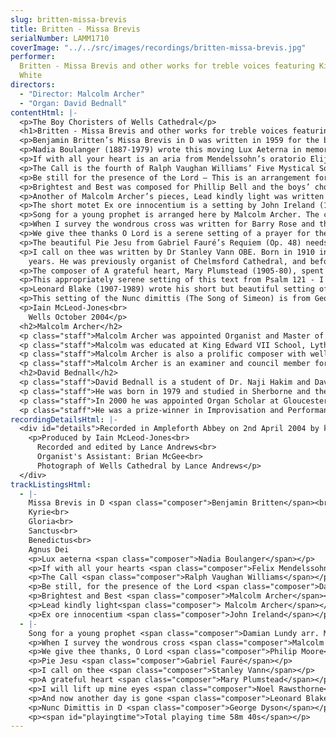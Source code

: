 ```yaml
---
slug: britten-missa-brevis
title: Britten - Missa Brevis
serialNumber: LAMM1710
coverImage: "../../src/images/recordings/britten-missa-brevis.jpg"
performer:
  Britten - Missa Brevis and other works for treble voices featuring Kieran
  White
directors:
  - "Director: Malcolm Archer"
  - "Organ: David Bednall"
contentHtml: |-
  <p>The Boy Choristers of Wells Cathedral</p>
  <h1>Britten - Missa Brevis and other works for treble voices featuring Kieran White</h1>
  <p>Benjamin Britten’s Missa Brevis in D was written in 1959 for the boys of Westminster Cathedral Choir. Britten had heard the boys sing under their director George Malcolm and had been excited by the unconventional strong-toned singing that they produced. Malcolm was shortly due to retire from his post and had worked to cultivate this hard-edged ‘continental’ sound that was utterly different from the traditional soft tones of the recent Anglican choral tradition. The work displays Britten’s characteristic flair for writing for children but retains a devout liturgical gravitas. The decisive opening of the Kyrie immediately presents declamatory vocal writing as each of the three treble parts enter. The Gloria with its 7/8 metre is a jaunty setting that immediately appeals to young performers and lends appropriate joy to the text. The Sanctus begins with pealing bell-like phrases that overlap to form a twelve-note row; this twelve-note figure then moves into the organ pedal at ‘Pleni sunt coeli’ before the organ breaks into a rhapsodic accompaniment to the peaking ‘Hosanna’ phrases of the voices. The Benedictus has a wonderful and poignant innocence in its duet for solo voices in canon leading to a reprise of the ‘Hosanna’. The Agnus Dei returns to the darker mood of the Kyrie but even more so in this bleak setting. The ostinato bass of the organ underpins an edgy dissonant right-hand with the voices singing a forlorn melodic line. The dynamics build from pianissimo to forte as the anguished plea is repeated. As the words move from ‘miserere nobis’ to ‘dona nobis pacem’ the voices adopt a growing figure of repeated notes eventually fading to what is almost a final whisper.</p>
  <p>Nadia Boulanger (1887-1979) wrote this moving Lux Aeterna in memory of her sister, Lili. Lili Boulanger was an extremely gifted composer who tragically died at the age of 25. The piece was originally score for harp, soprano solo, violin and cello; here it has been sensitively arranged for organ by the international recitalist David Briggs (Organist of Gloucester Cathedral 1994 - 2002) who transcribed the work from a recording that was made in memory of Lili Boulanger.</p>
  <p>If with all your heart is an aria from Mendelssohn’s oratorio Elijah. Considered by many to be his greatest work, Elijah was given its first performance on 26 August 1846 at the Birmingham Festival, conducted by the composer. The work was originally written to a German text but, as Mendelssohn spoke fluent English, he took great pains that the English version would be as true a translation as possible. Elijah was a subject that Mendelssohn had long wanted to set to music and he greatly enjoyed the work’s success before his untimely death the following year aged only 38. The work draws largely from the Biblical account of Elijah in the book of Kings. This particular aria occurs early in the work. Right from the outset, Mendelssohn throws his audience headlong into the drama as, breaking with tradition, he opens the oratorio with a recitative As God the Lord of Israel liveth, in which Elijah prophecies the forthcoming drought in Israel. After this dark beginning and the chorus’ desperate Help, Lord! wilt thou quite destroy us?, the character Obadiah interposes this aria of hope - If with all your hearts - offering a small comfort to those who would repent but still with an edge of desperation.</p>
  <p>The Call is the fourth of Ralph Vaughan Williams’ Five Mystical Songs. Settings of poems by George Herbert, Vaughan Williams began the songs in 1906 and revised them in 1910-11 before the first performance in Worcester Cathedral on 14 September 1911. Originally scored for baritone, chorus and orchestra the songs can be adapted as is the case here without detriment to Vaughan Williams’ stunning music. Herbert’s poems are full of musical imagery and this, along with their romantic and sensual nature, evidently inspired the composer enormously. The Call is set to a timeless modal melody that is instantly recognisable as being Vaughan Williams’ music.</p>
  <p>Be still for the presence of the Lord – This is an arrangement for solo voice and piano by Malcolm Archer of the atmospheric and beautiful song with words and music composed by David J Evans (born 1957).</p>
  <p>Brightest and Best was composed for Phillip Bell and the boys’ choir of Eccles Hall School by Malcolm Archer in 1987. Both this piece and When I Survey have become extremely popular amongst children’s choirs throughout the world.</p>
  <p>Another of Malcolm Archer’s pieces, Lead kindly light was written for a publication of music for treble voices by Kevin Mayhew Ltd. The piece works equally well when sung by a solo voice (as here) or by a treble voice choir, and the accompaniment may be played on either piano or organ.</p>
  <p>The short motet Ex ore innocentium is a setting by John Ireland (1879-1962) of a Passiontide poem by Bishop W W How (1823-1897). Ireland was born in Bowden, near Manchester, and at the age of fourteen entered the then newly-founded Royal College of Music in London. His parents died shortly after this and Ireland immersed himself in his studies in composition, piano and organ. He studied composing under Sir Charles Villiers Stanford but was later to destroy many of the youthful works written at this time. Ireland’s life combined composition with his teaching at the Royal College (where Britten was amongst his pupils). Ireland always had a deep regard for church music and held the position of organist and choirmaster at St Luke’s Church, Chelsea, London. He wrote numerous anthems and service settings amongst which this often harrowingly beautiful motet is amongst his most well-loved.</p>
  <p>Song for a young prophet is arranged here by Malcolm Archer. The composer, Damian Lundy, a De La Salle brother since 1960, died in 1996 in Oxford. He made a great contribution to Catholic education and liturgy, particularly through his prolific output of liturgical songs such as Song for a Young Prophet ("O the word of my Lord..") and as editor of three volumes of Songs of the Spirit.</p>
  <p>When I survey the wondrous cross was written for Barry Rose and the Choristers of St Alban’s Abbey in the early 1990s and was first performed by them at an evensong in the Abbey. It sets the famous text by Isaac Watts in a lyrical yet poignant way.</p>
  <p>We give thee thanks O Lord is a serene setting of a prayer for the end of the day. Philip Moore was born in London in 1943 and received his musical education at the Royal College of Music, where he studied the organ, piano, composition and conducting. In 1968 he became Assistant Organist at Canterbury Cathedral. In 1974 he went on to succeed Dr. Barry Rose as Organist and Master of the Choristers at Guildford Cathedral then going on in 1983 to become Organist and Master of the Music at York Minster where he succeeded Dr. Francis Jackson. His work as a composer is well known and he has written extensively for the church and the organ.</p>
  <p>The beautiful Pie Jesu from Gabriel Fauré’s Requiem (Op. 48) needs little introduction. Fauré’s intimate liturgical setting was written when the composer was 42. The death of his father two years earlier and the more recent death of his mother had led him to suffer from deep depressions, yet his music for the Requiem contains no harrowing glimpses of hell. Fauré himself described his Requiem as how he saw death: “as a happy deliverance, an inspiration towards happiness above, rather than as a painful experience”.</p>
  <p>I call on thee was written by Dr Stanley Vann OBE. Born in 1910 in Coventry, Vann was Organist and Master of the Music at Peterborough Cathedral for many<br>
    years. He was previously organist of Chelmsford Cathedral, and before that worked in Leicester where he assisted Sir Henry Wood as chorus master of the Philharmonic choir. A choir trainer of great renown, Stanley Vann has written much church music. Here sung by a solo voice, this is a simple yet highly effective setting of a prayer of faith written by the once Bishop of Exeter, Miles Coverdale (1487-1568)."</p>
  <p>The composer of A grateful heart, Mary Plumstead (1905-80), spent most of her life in Devon and Cornwall. Despite writing many beautiful songs she never really came to great prominence as a composer in her own lifetime. This may be due to the small number of her songs that were actually published, or because she did not set out to gain wider recognition in London. A grateful heart is now firmly established in the repertoire of most children’s choirs and is a small gem of an anthem.</p>
  <p>This appropriately serene setting of this text from Psalm 121 - I will lift up mine eyes - was written by Noel Rawsthorne. Rawsthorne was born on Christmas Eve in 1929 in Birkenhead on Merseyside. He was first a chorister, then assistant organist and finally appointed Organist of Liverpool’s Anglican Cathedral in 1955. Rawsthorne has also had a busy career as a recitalist which he has continued since his retirement from the Cathedral in 1980. The organ provides a lilting accompaniment to the gentle solo line.</p>
  <p>Leonard Blake (1907-1989) wrote his short but beautiful setting of Isaac Watt’s poem And now another day is gone in 1937. Blake was Director of Music at Malvern College and was very active in the Royal School of Church Music Festivals both directing choirs and writing music. A harmonised version of this melody was included in Hymns Ancient and Modern Revised in 1950.</p>
  <p>This setting of the Nunc dimittis (The Song of Simeon) is from George Dyson’s Evening Service in D. Dyson (1883-1964) was born in Halifax, West Yorkshire and studied at the Royal College of Music where he was later to become Director. From an early age he was very much influenced by church music and was organist of a church in Greenwich. He subsequently wrote much sacred music that quickly entered the Anglican choral repertoire.</p>
  <p>Iain McLeod-Jones<br>
    Wells October 2004</p>
  <h2>Malcolm Archer</h2>
  <p class="staff">Malcolm Archer was appointed Organist and Master of the Choristers at Wells Cathedral in 1996 where he directed and trained the Cathedral choir for its daily services in the Cathedral, as well as being the Musical Director for Wells Cathedral Oratorio Society. He was appointed as Organist and Director of Music at St. Paul’s Cathedral, London in 2004.</p>
  <p class="staff">Malcolm was educated at King Edward VII School, Lytham, the Royal College of Music (where he was an RCO scholar) and Jesus College Cambridge where he was organ scholar. He studied the organ with Ralph Downes, Gillian Weir and Nicolas Kynaston, and composition with Herbert Sumsion and Alan Ridout. He continues to study the organ with Daniel Roth in Paris. He has given organ concerts in nine European countries, Canada and the USA. Amongst other notable invitations, he has played for the IAO Congress on more than one occasion and given the Winston Churchill Memorial Concert at Blenheim Palace. He has also recorded for BBC Radio 2 and Radio 3, and played at most principal venues in the UK. He has recorded six organ CDs in repertoire as varied as J.S.Bach and Olivier Messiaen.</p>
  <p class="staff">Malcolm Archer is also a prolific composer with well over 200 published works. His work Three Psalms of David was premiered in Wells Cathedral as part of the Classics West Festival, with the Classics West International Chorus and The Virtuosi of London. He has also written a five movement millennium work for Lichfield Cathedral, called The Coming of the Kingdom. He was commissioned to write works for The Southern Cathedrals’ Festival, the Exeter Festival and the Musica Deo Sacra Festival. He has recently been commissioned to write a work for the 350th Sons of the Clergy Festival in 2004, which is held in St. Paul’s Cathedral. His works receive regular performances on BBC Radio and TV.</p>
  <p class="staff">Malcolm Archer is an examiner and council member for the Royal College of Organists and an examiner for the Associated Board of the Royal Schools of Music.</p>
  <h2>David Bednall</h2>
  <p class="staff">David Bednall is a student of Dr. Naji Hakim and David Briggs, and is currently Acting Assistant Organist at Wells Cathedral.</p>
  <p class="staff">He was born in 1979 and studied in Sherborne and then at The Queen’s College, Oxford where he was Organ Scholar. In 2000 the Chapel Choir toured Paris under his direction, singing at Notre Dame and other venues, and released a live concert CD.</p>
  <p class="staff">In 2000 he was appointed Organ Scholar at Gloucester Cathedral under David Briggs and Ian Ball. While there he spent periods as Acting Director of Music and Acting Assistant Organist, was closely involved in the Three Choirs Festival, and was involved in two recordings – as Director on Lux Aeterna with the Cathedral Choir, and as Accompanist on the critically acclaimed Comfort and Joy with the Saint Cecilia Singers.</p>
  <p class="staff">He was a prize-winner in Improvisation and Performance at the examination for Fellow of The Royal College of Organists in 2002, and has given recitals at L’Église de La Trinité, Paris, Westminster, Wells, Bristol, Gloucester, Hereford, Worcester, Truro, Blackburn, Coventry, Manchester and St Mary’s Cathedral, Edinburgh, as part of the Fringe Series. He is Director of Cantilena choir, and is also in demand as an accompanist.</p>
recordingDetailsHtml: |-
  <div id="details">Recorded in Ampleforth Abbey on 2nd April 2004 by kind permission of the Abbot and in Wells Cathedral (Kieran’s solos) on 28th May 2004 by kind permission of the Dean and Chapter
    <p>Produced by Iain McLeod-Jones<br>
      Recorded and edited by Lance Andrews<br>
      Organist's Assistant: Brian McGee<br>
      Photograph of Wells Cathedral by Lance Andrews</p>
  </div>
trackListingsHtml:
  - |-
    Missa Brevis in D <span class="composer">Benjamin Britten</span><br>
    Kyrie<br>
    Gloria<br>
    Sanctus<br>
    Benedictus<br>
    Agnus Dei
    <p>Lux aeterna <span class="composer">Nadia Boulanger</span></p>
    <p>If with all your hearts <span class="composer">Felix Mendelssohn</span></p>
    <p>The Call <span class="composer">Ralph Vaughan Williams</span></p>
    <p>Be still, for the presence of the Lord <span class="composer">David J Evans arr. Malcolm Archer</span></p>
    <p>Brightest and Best <span class="composer">Malcolm Archer</span></p>
    <p>Lead kindly light<span class="composer"> Malcolm Archer</span></p>
    <p>Ex ore innocentium <span class="composer">John Ireland</span></p>
  - |-
    Song for a young prophet <span class="composer">Damian Lundy arr. Malcolm Archer</span>
    <p>When I survey the wondrous cross <span class="composer">Malcolm Archer</span></p>
    <p>We give thee thanks, O Lord <span class="composer">Philip Moore</span></p>
    <p>Pie Jesu <span class="composer">Gabriel Fauré</span></p>
    <p>I call on thee <span class="composer">Stanley Vann</span></p>
    <p>A grateful heart <span class="composer">Mary Plumstead</span></p>
    <p>I will lift up mine eyes <span class="composer">Noel Rawsthorne</span></p>
    <p>And now another day is gone <span class="composer">Leonard Blake</span></p>
    <p>Nunc Dimittis in D <span class="composer">George Dyson</span></p>
    <p><span id="playingtime">Total playing time 58m 40s</span></p>
---
```

